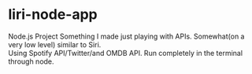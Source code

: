 # liri-node-app
Node.js Project 
Something I made just playing with APIs.  Somewhat(on a very low level) similar to Siri.  
Using Spotify API/Twitter/and OMDB API.
Run completely in the terminal through node.  
